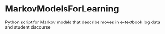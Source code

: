 # MarkovModelsForLearning
Python script for Markov models that describe moves in e-textbook log data and student discourse

